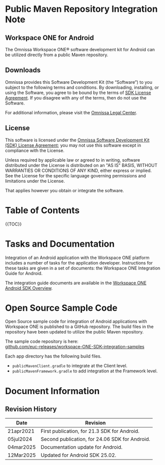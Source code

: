 # Public Maven Repository Integration Note
## Workspace ONE for Android
The Omnissa Workspace ONE® software development kit for Android can be
utilized directly from a public Maven repository.


## Downloads

Omnissa provides this Software Development Kit (the “Software”) to you subject to the following terms and conditions. By downloading, installing, or using the Software, you agree to be bound by the terms of [SDK License Agreement](https://static.omnissa.com/sites/default/files/omnissa-sdk-agreement.pdf). If you disagree with any of the terms, then do not use the Software.

For additional information, please visit the [Omnissa Legal Center](https://www.omnissa.com/legal-center/).

## License

This software is licensed under the [Omnissa Software Development Kit (SDK) License Agreement](https://static.omnissa.com/sites/default/files/omnissa-sdk-agreement.pdf); you may not use this software except in compliance with the License.

Unless required by applicable law or agreed to in writing, software distributed under the License is distributed on an "AS IS" BASIS, WITHOUT WARRANTIES OR CONDITIONS OF ANY KIND, either express or implied. See the License for the specific language governing permissions and limitations under the License.


That applies however you obtain or integrate the software.

# Table of Contents
{{TOC}}

# Tasks and Documentation
Integration of an Android application with the Workspace ONE platform includes a
number of tasks for the application developer. Instructions for these tasks are
given in a set of documents: the Workspace ONE Integration Guide for Android.

The integration guide documents are available in the [Workspace ONE Android SDK Overview](https://developer.omnissa.com/ws1-sdk-for-android/).

# Open Source Sample Code
Open Source sample code for integration of Android applications with Workspace
ONE is published to a GitHub repository. The build files in the repository have 
been updated to utilize the public Maven repository.

The sample code repository is here:  
[github.com/euc-releases/workspace-ONE-SDK-integration-samples](https://github.com/euc-releases/workspace-ONE-SDK-integration-samples/tree/main/IntegrationGuideForAndroid/Apps)

Each app directory has the following build files.

-   `publicMavenClient.gradle` to integrate at the Client level.
-   `publicMavenFramework.gradle` to add integration at the Framework level.

# Document Information
## Revision History
| Date      | Revision                                       |
|-----------|------------------------------------------------|
| 21apr2021 | First publication, for 21.3 SDK for Android.   |
| 05jul2024 | Second publication, for 24.06 SDK for Android. |
| 04mar2025 | Documentation update for Android.              |
| 12Mar2025 | Updated for  Android SDK 25.02.                |
